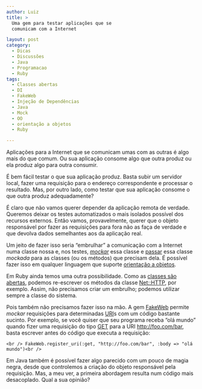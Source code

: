 ```yaml
---
author: Luiz
title: >
  Uma gem para testar aplicações que se
  comunicam com a Internet

layout: post
category:
  - Dicas
  - Discussões
  - Java
  - Programacao
  - Ruby
tags:
  - Classes abertas
  - DI
  - FakeWeb
  - Injeção de Dependências
  - Java
  - Mock
  - OO
  - orientação a objetos
  - Ruby

---
```

Aplicações para a Internet que se comunicam umas com as outras é algo mais do que comum. Ou sua aplicação consome algo que outra produz ou ela produz algo para outra consumir.

É bem fácil testar o que sua aplicação produz. Basta subir um servidor local, fazer uma requisição para o endereço correspondente e processar o resultado. Mas, por outro lado, como testar que sua aplicação consome o que outra produz adequadamente?

É claro que não vamos querer depender da aplicação remota de verdade. Queremos deixar os testes automatizados o mais isolados possível dos recursos externos. Então vamos, provavelmente, querer que o objeto responsável por fazer as requisições para fora não as faça de verdade e que devolva dados semelhantes aos da aplicação real.

Um jeito de fazer isso seria “embrulhar” a comunicação com a Internet numa classe nossa e, nos testes, *[mockar][1]* essa classe e [passar][2] essa classe *mockada* para as classes (ou os métodos) que precisam dela. É possível fazer isso em qualquer linguagem que suporte [orientação a objetos][3].

Em Ruby ainda temos uma outra possibilidade. Como as [classes são abertas][4], podemos re-escrever os métodos da classe [Net::HTTP][5], por exemplo. Assim, não precisamos criar um embrulho; podemos utilizar sempre a classe do sistema.

Pois também não precisamos fazer isso na mão. A gem [FakeWeb][6] permite *mockar* requisições para determinadas [URI][7]s com um código bastante sucinto. Por exemplo, se você quiser que seu programa receba “olá mundo” quando fizer uma requisição do tipo [GET][8] para a URI http://foo.com/bar, basta escrever antes do código que executa a requisição:

`<br />
FakeWeb.register_uri(:get, "http://foo.com/bar", :body => "olá mundo")<br />
`

Em Java também é possível fazer algo parecido com um pouco de magia negra, desde que controlemos a criação do objeto responsável pela requisição. Mas, a meu ver, a primeira abordagem resulta num código mais desacoplado. Qual a sua opinião? 














 [1]: http://pt.wikipedia.org/wiki/Mock_Object
 [2]: http://pt.wikipedia.org/wiki/Inje%C3%A7%C3%A3o_de_depend%C3%AAncia
 [3]: http://pt.wikipedia.org/wiki/Orienta%C3%A7%C3%A3o_a_objetos
 [4]: http://andersonleiteblog.wordpress.com/2010/02/09/metaprogramacao-ruby-object-model/
 [5]: http://ruby-doc.org/core/classes/Net/HTTP.html
 [6]: http://fakeweb.rubyforge.org/
 [7]: http://pt.wikipedia.org/wiki/URI
 [8]: http://pt.wikipedia.org/wiki/Hypertext_Transfer_Protocol#M.C3.A9todos





